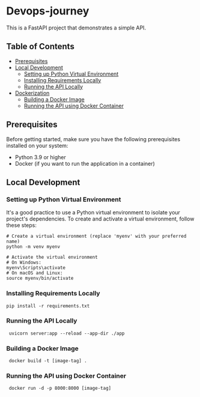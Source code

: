 # Devops-journey

This is a FastAPI project that demonstrates a simple API.

## Table of Contents

- [Prerequisites](#prerequisites)
- [Local Development](#local-development)
  - [Setting up Python Virtual Environment](#setting-up-python-virtual-environment)
  - [Installing Requirements Locally](#installing-requirements-locally)
  - [Running the API Locally](#running-the-api-locally)
- [Dockerization](#dockerization)
  - [Building a Docker Image](#building-a-docker-image)
  - [Running the API using Docker Container](#running-the-api-using-docker-container)

## Prerequisites

Before getting started, make sure you have the following prerequisites installed on your system:

- Python 3.9 or higher
- Docker (if you want to run the application in a container)

## Local Development

### Setting up Python Virtual Environment

It's a good practice to use a Python virtual environment to isolate your project's dependencies. To create and activate a virtual environment, follow these steps:

```shell
# Create a virtual environment (replace 'myenv' with your preferred name)
python -m venv myenv

# Activate the virtual environment
# On Windows:
myenv\Scripts\activate
# On macOS and Linux:
source myenv/bin/activate
```

### Installing Requirements Locally
```shell
pip install -r requirements.txt
```

### Running the API Locally
```shell
 uvicorn server:app --reload --app-dir ./app
```

### Building a Docker Image
```shell
 docker build -t [image-tag] .
```

### Running the API using Docker Container
```shell
 docker run -d -p 8000:8000 [image-tag]
```

